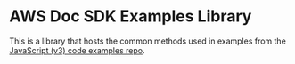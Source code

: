 # AWS Doc SDK Examples Library
This is a library that hosts the common methods used in examples from the [JavaScript (v3) code examples repo](https://github.com/awsdocs/aws-doc-sdk-examples/tree/main/javascriptv3).